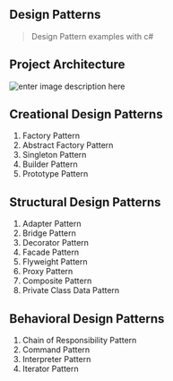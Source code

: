 ## Design Patterns

> Design Pattern examples with c#
## Project Architecture
![enter image description here](https://lh3.googleusercontent.com/58xEK5yI5xHTf71QtHrKJx0FAZEIKmGL3lBDjTtwnoBrFjG6To6kk0oFPK-eHOiefGc90fT3gWsj "Project Architecture")

## Creational Design Patterns
 1. Factory Pattern
 2. Abstract Factory Pattern
 3. Singleton Pattern
 4. Builder Pattern
 5. Prototype Pattern
## Structural Design Patterns
 1. Adapter Pattern
 2. Bridge Pattern
 3. Decorator Pattern
 4. Facade Pattern
 5. Flyweight Pattern
 6. Proxy Pattern
 7. Composite Pattern
 8. Private Class Data Pattern
## Behavioral Design Patterns
 1. Chain of Responsibility Pattern
 2. Command Pattern
 3. Interpreter Pattern
 4. Iterator Pattern
